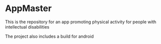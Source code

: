 # AppMaster
This is the repository for an app promoting physical activity for people with intellectual disabilities

The project also includes a build for android
